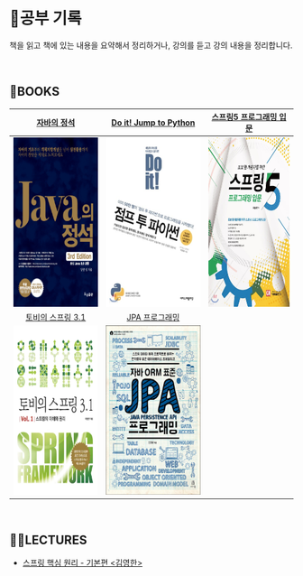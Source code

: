 # 📔공부 기록
책을 읽고 책에 있는 내용을 요약해서 정리하거나, 강의를 듣고 강의 내용을 정리합니다.

<br/>

## 📖BOOKS
<table>
  <thead>
    <tr>
      <th align=center>
        <a href="https://github.com/CastleSilver/Study_Record/tree/main/Java-Standard">자바의 정석</a>
      </th>
      <th align=center>
        <a href="https://github.com/CastleSilver/Study_Record/tree/main/Jump-to-Python">Do it! Jump to Python</a>
      </th>
      <th align=center>
        <a href="https://github.com/CastleSilver/Study_Record/tree/main/Spring5">스프링5 프로그래밍 입문</a>
      </th>
    </tr>
  </thead>
  <tbody>
    <tr>
      <td align="center">
        <a href="https://github.com/CastleSilver/Study_Record/tree/main/Java-Standard">
          <img src="./images/x9788994492032.jpg" width="400px" height="300px" style="max-width: 100%;">
        </a>
      </td>
      <td align="center">
        <a href="https://github.com/CastleSilver/Study_Record/tree/main/Jump-to-Python">
          <img src="./images/XL.jpg" width="400px" height="300px" style="max-width: 100%;">
        </a>
      </td>
      <td align="center">
        <a href="https://github.com/CastleSilver/Study_Record/tree/main/Spring5">
          <img src="./images/spring5.jpg" width="400px" height="300px" style="max-width: 100%;">
        </a>
      </td>
    </tr>
    <tr>
      <td align=center>
        <a href="https://github.com/CastleSilver/Study_Record/tree/main/Toby-Spring">토비의 스프링 3.1</a>
      </td>
      <td align=center>
        <a href="https://github.com/CastleSilver/Study_Record/tree/main/JPA_Programming">JPA 프로그래밍 </a>
      </td>
      <td align=center>
        <a href=""></a>
      </td>
    </tr>
    <tr>
      <td align="center">
        <a href="https://github.com/CastleSilver/Study_Record/tree/main/Toby-Spring">
          <img src="./images/xxlarge.jpg" width="400px" height="300px" style="max-width: 100%;">
        </a>
      </td>
      <td align="center">
        <a href="https://github.com/CastleSilver/Study_Record/tree/main/JPA_Programming">
          <img src="./images/jpa.jpg" width="400px" height="300px" style="max-width: 100%;">
        </a>
      </td>
      <td align="center">
        <a href="">
        </a>
      </td>
    </tr>
  </tbody>
</table>
<br/>

## 👩‍🏫LECTURES
+ [스프링 핵심 원리 - 기본편 <김영한>](https://github.com/CastleSilver/Study_Record/tree/main/SpringBoot-Basic)
